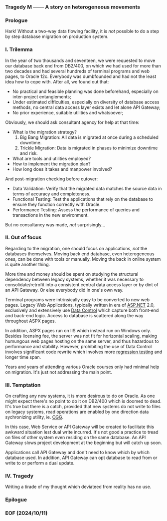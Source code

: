 ### Tragedy M ─── A story on heterogeneous movements


### Prologue
Hark! Without a two-way data flowing facility, it is *not* possible to do a step by step database migration on production system. 


### I. Trilemma
In the year of two thousands and seventeen, we were requested to move our database back end from DB2/400, on which we had used for more than two decades and had several hundreds of terminal programs and web pages, to Oracle 12c. Everybody was dumbfounded and had not the least idea how to cope with. After all, we found out that: 

- No practical and feasible planning was done beforehand, especially on inter-project entanglements; 
- Under estimated difficulties, especially on diversity of database access methods, no central data access layer exists and let alone API Gateway; 
- No prior experience, suitable utilities and whatsoever; 

Obviously, we should ask consultant agency for help at that time:
- What is the migration strategy? 
    1. Big Bang Migration: All data is migrated at once during a scheduled downtime.
    2. Trickle Migration: Data is migrated in phases to minimize downtime and risk.
- What are tools and utilities employed? 
- How to implement the migration plan? 
- How long does it takes and manpower involved? 

And post-migration checking before cutover: 
- Data Validation: Verify that the migrated data matches the source data in terms of accuracy and completeness.
- Functional Testing: Test the applications that rely on the database to ensure they function correctly with Oracle.
- Performance Testing: Assess the performance of queries and transactions in the new environment.

But no consultancy was made, *not* surprisingly...


### II. Out of focus
Regarding to the migration, one should focus on applications, *not* the databases themselves. Moving back end database, even heterogeneous ones, can be done with tools or manually. Moving the back in online system is quite another thing. 

More time and money should be spent on studying the structural dependency between legacy systems, whether it was necessary to consolidate/retrofit into a consistent central data access layer or by dint of an API Gateway. Or else everybody did in one's own way. 

Terminal programs were intrinsically easy to be converted to new web pages. Legacy Web Applications, typically written in era of [ASP.NET](https://en.wikipedia.org/wiki/ASP.NET) 2.0, exclusively and extensively use [Data Control](https://learn.microsoft.com/en-us/previous-versions/aspnet/ms228214(v=vs.100)) which capture both front-end and back-end logic. Access to database is scattered along the way throughout ASPX pages. 

In addition, ASPX pages run on IIS which instead run on Windows only. Besides licensing fee, the server was not fit for horizontal scaling, making humungous web pages hosting on the same server, and thus hazardous to performance and stability. However, prohibiting the use of Data Control involves significant code rewrite which involves more [regression testing](https://en.wikipedia.org/wiki/Regression_testing) and longer time span. 

Years and years of attending various Oracle courses only had minimal help on migration. It's just not addressing the main point. 


### III. Temptation
On crafting any new systems, it is more desirous to do on Oracle. As one might expect there's no point to do it on DB2/400 which is doomed to dead. It's true but there is a catch, provided that new systems do not write to files on legacy systems, read operations are enabled by one direction data sychronizing utility, ie. [OGG](https://www.oracle.com/uk/integration/goldengate/). 

In this case, Web Service or API Gateway will be created to facilitate this awkward situation lest dual write incurred. It's not good a practice to tread on files of other system even residing on the same database. An API Gateway slows project development at the beginning but will catch up soon. 

Applications call API Gateway and don't need to know which by which database used. In addition, API Gateway can opt database to read from or write to or perform a dual update. 


### IV. Tragedy
Writing a tirade of my thought which deviateed from reality has no use. 


### Epilogue


### EOF (2024/10/11)
